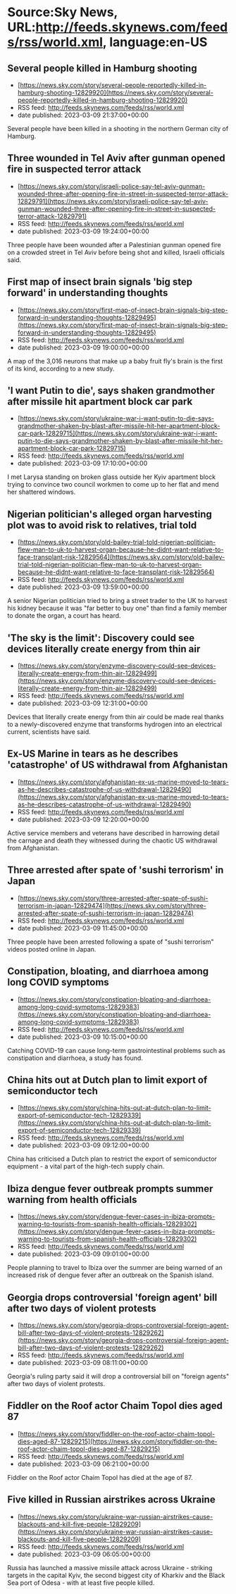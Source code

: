 # Source:Sky News, URL:http://feeds.skynews.com/feeds/rss/world.xml, language:en-US

## Several people killed in Hamburg shooting
 - [https://news.sky.com/story/several-people-reportedly-killed-in-hamburg-shooting-12829920](https://news.sky.com/story/several-people-reportedly-killed-in-hamburg-shooting-12829920)
 - RSS feed: http://feeds.skynews.com/feeds/rss/world.xml
 - date published: 2023-03-09 21:37:00+00:00

Several people have been killed in a shooting in the northern German city of Hamburg.

## Three wounded in Tel Aviv after gunman opened fire in suspected terror attack
 - [https://news.sky.com/story/israeli-police-say-tel-aviv-gunman-wounded-three-after-opening-fire-in-street-in-suspected-terror-attack-12829791](https://news.sky.com/story/israeli-police-say-tel-aviv-gunman-wounded-three-after-opening-fire-in-street-in-suspected-terror-attack-12829791)
 - RSS feed: http://feeds.skynews.com/feeds/rss/world.xml
 - date published: 2023-03-09 19:24:00+00:00

Three people have been wounded after a Palestinian gunman opened fire on a crowded street in Tel Aviv before being shot and killed, Israeli officials said.

## First map of insect brain signals 'big step forward' in understanding thoughts
 - [https://news.sky.com/story/first-map-of-insect-brain-signals-big-step-forward-in-understanding-thoughts-12829495](https://news.sky.com/story/first-map-of-insect-brain-signals-big-step-forward-in-understanding-thoughts-12829495)
 - RSS feed: http://feeds.skynews.com/feeds/rss/world.xml
 - date published: 2023-03-09 19:00:00+00:00

A map of the 3,016 neurons that make up a baby fruit fly's brain is the first of its kind, according to a new study.

## 'I want Putin to die', says shaken grandmother after missile hit apartment block car park
 - [https://news.sky.com/story/ukraine-war-i-want-putin-to-die-says-grandmother-shaken-by-blast-after-missile-hit-her-apartment-block-car-park-12829715](https://news.sky.com/story/ukraine-war-i-want-putin-to-die-says-grandmother-shaken-by-blast-after-missile-hit-her-apartment-block-car-park-12829715)
 - RSS feed: http://feeds.skynews.com/feeds/rss/world.xml
 - date published: 2023-03-09 17:10:00+00:00

I met Larysa standing on broken glass outside her Kyiv apartment block trying to convince two council workmen to come up to her flat and mend her shattered windows.

## Nigerian politician's alleged organ harvesting plot was to avoid risk to relatives, trial told
 - [https://news.sky.com/story/old-bailey-trial-told-nigerian-politician-flew-man-to-uk-to-harvest-organ-because-he-didnt-want-relative-to-face-transplant-risk-12829564](https://news.sky.com/story/old-bailey-trial-told-nigerian-politician-flew-man-to-uk-to-harvest-organ-because-he-didnt-want-relative-to-face-transplant-risk-12829564)
 - RSS feed: http://feeds.skynews.com/feeds/rss/world.xml
 - date published: 2023-03-09 13:59:00+00:00

A senior Nigerian politician tried to bring a street trader to the UK to harvest his kidney because it was "far better to buy one" than find a family member to donate the organ, a court has heard.

## 'The sky is the limit': Discovery could see devices literally create energy from thin air
 - [https://news.sky.com/story/enzyme-discovery-could-see-devices-literally-create-energy-from-thin-air-12829499](https://news.sky.com/story/enzyme-discovery-could-see-devices-literally-create-energy-from-thin-air-12829499)
 - RSS feed: http://feeds.skynews.com/feeds/rss/world.xml
 - date published: 2023-03-09 12:31:00+00:00

Devices that literally create energy from thin air could be made real thanks to a newly-discovered enzyme that transforms hydrogen into an electrical current, scientists have said.

## Ex-US Marine in tears as he describes 'catastrophe' of US withdrawal from Afghanistan
 - [https://news.sky.com/story/afghanistan-ex-us-marine-moved-to-tears-as-he-describes-catastrophe-of-us-withdrawal-12829490](https://news.sky.com/story/afghanistan-ex-us-marine-moved-to-tears-as-he-describes-catastrophe-of-us-withdrawal-12829490)
 - RSS feed: http://feeds.skynews.com/feeds/rss/world.xml
 - date published: 2023-03-09 12:20:00+00:00

Active service members and veterans have described in harrowing detail the carnage and death they witnessed during the chaotic US withdrawal from Afghanistan.

## Three arrested after spate of 'sushi terrorism' in Japan
 - [https://news.sky.com/story/three-arrested-after-spate-of-sushi-terrorism-in-japan-12829474](https://news.sky.com/story/three-arrested-after-spate-of-sushi-terrorism-in-japan-12829474)
 - RSS feed: http://feeds.skynews.com/feeds/rss/world.xml
 - date published: 2023-03-09 11:45:00+00:00

Three people have been arrested following a spate of "sushi terrorism" videos posted online in Japan.

## Constipation, bloating, and diarrhoea among long COVID symptoms
 - [https://news.sky.com/story/constipation-bloating-and-diarrhoea-among-long-covid-symptoms-12829383](https://news.sky.com/story/constipation-bloating-and-diarrhoea-among-long-covid-symptoms-12829383)
 - RSS feed: http://feeds.skynews.com/feeds/rss/world.xml
 - date published: 2023-03-09 10:15:00+00:00

Catching COVID-19 can cause long-term gastrointestinal problems such as constipation and diarrhoea, a study has found.

## China hits out at Dutch plan to limit export of semiconductor tech
 - [https://news.sky.com/story/china-hits-out-at-dutch-plan-to-limit-export-of-semiconductor-tech-12829339](https://news.sky.com/story/china-hits-out-at-dutch-plan-to-limit-export-of-semiconductor-tech-12829339)
 - RSS feed: http://feeds.skynews.com/feeds/rss/world.xml
 - date published: 2023-03-09 09:12:00+00:00

China has criticised a Dutch plan to restrict the export of semiconductor equipment - a vital part of the high-tech supply chain.

## Ibiza dengue fever outbreak prompts summer warning from health officials
 - [https://news.sky.com/story/dengue-fever-cases-in-ibiza-prompts-warning-to-tourists-from-spanish-health-officials-12829302](https://news.sky.com/story/dengue-fever-cases-in-ibiza-prompts-warning-to-tourists-from-spanish-health-officials-12829302)
 - RSS feed: http://feeds.skynews.com/feeds/rss/world.xml
 - date published: 2023-03-09 09:01:00+00:00

People planning to travel to Ibiza over the summer are being warned of an increased risk of dengue fever after an outbreak on the Spanish island.&#160;

## Georgia drops controversial 'foreign agent' bill after two days of violent protests
 - [https://news.sky.com/story/georgia-drops-controversial-foreign-agent-bill-after-two-days-of-violent-protests-12829262](https://news.sky.com/story/georgia-drops-controversial-foreign-agent-bill-after-two-days-of-violent-protests-12829262)
 - RSS feed: http://feeds.skynews.com/feeds/rss/world.xml
 - date published: 2023-03-09 08:11:00+00:00

Georgia's ruling party said it will drop a controversial bill on "foreign agents" after two days of violent protests.

## Fiddler on the Roof actor Chaim Topol dies aged 87
 - [https://news.sky.com/story/fiddler-on-the-roof-actor-chaim-topol-dies-aged-87-12829215](https://news.sky.com/story/fiddler-on-the-roof-actor-chaim-topol-dies-aged-87-12829215)
 - RSS feed: http://feeds.skynews.com/feeds/rss/world.xml
 - date published: 2023-03-09 06:21:00+00:00

Fiddler on the Roof actor Chaim Topol has died at the age of 87.

## Five killed in Russian airstrikes across Ukraine
 - [https://news.sky.com/story/ukraine-war-russian-airstrikes-cause-blackouts-and-kill-five-people-12829209](https://news.sky.com/story/ukraine-war-russian-airstrikes-cause-blackouts-and-kill-five-people-12829209)
 - RSS feed: http://feeds.skynews.com/feeds/rss/world.xml
 - date published: 2023-03-09 06:05:00+00:00

Russia has launched a massive missile attack across Ukraine - striking targets in the capital Kyiv, the second biggest city of Kharkiv and the Black Sea port of Odesa - with at least five people killed.

